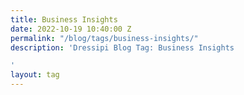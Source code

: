 ```yaml
---
title: Business Insights
date: 2022-10-19 10:40:00 Z
permalink: "/blog/tags/business-insights/"
description: 'Dressipi Blog Tag: Business Insights

'
layout: tag
---
```


